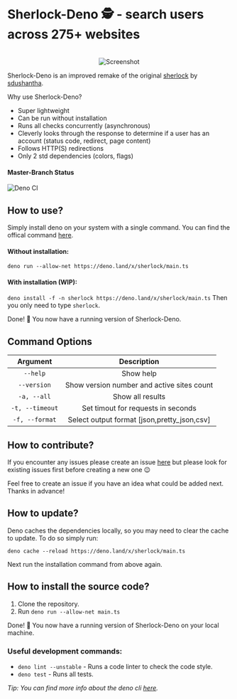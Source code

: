 # Sherlock-Deno 🕵️ - search users across 275+ websites
<p align="center">
  <br>
  <img alt="Screenshot" src="https://github.com/checkerschaf/sherlock-deno/raw/master/screenshot.png" />
  <br>
</p>

Sherlock-Deno is an improved remake of the original [sherlock](https://github.com/sdushantha/sherlock) by [sdushantha](https://github.com/sdushantha).

Why use Sherlock-Deno?
- Super lightweight
- Can be run without installation
- Runs all checks concurrently (asynchronous)
- Cleverly looks through the response to determine if a user has an account (status code, redirect, page content)
- Follows HTTP(S) redirections
- Only 2 std dependencies (colors, flags)

#### Master-Branch Status
![Deno CI](https://github.com/checkerschaf/sherlock-deno/workflows/Deno%20CI/badge.svg?branch=master)

## How to use?
Simply install deno on your system with a single command. You can find the offical command [here](https://deno.land/#installation).

#### Without installation:
`deno run --allow-net https://deno.land/x/sherlock/main.ts`

#### With installation (WIP):
`deno install -f -n sherlock https://deno.land/x/sherlock/main.ts`
Then you only need to type `sherlock`.

Done! 🎉 You now have a running version of Sherlock-Deno.

## Command Options
| Argument | Description |
|:-:|:-:|
| `--help` | Show help |
| `--version` | Show version number and active sites count |
| `-a, --all` | Show all results |
| `-t, --timeout` | Set timout for requests in seconds |
| `-f, --format` | Select output format [json,pretty_json,csv] |

## How to contribute?
If you encounter any issues please create an issue [here](https://github.com/checkerschaf/sherlock-deno/issues) but please look for existing issues first before creating a new one 😉

Feel free to create an issue if you have an idea what could be added next. Thanks in advance!

## How to update?
Deno caches the dependencies locally, so you may need to clear the cache to update. To do so simply run:

`deno cache --reload https://deno.land/x/sherlock/main.ts`

Next run the installation command from above again.

## How to install the source code?
1. Clone the repository.
2. Run `deno run --allow-net main.ts`

Done! 🎉 You now have a running version of Sherlock-Deno on your local machine.

### Useful development commands:
- `deno lint --unstable` - Runs a code linter to check the code style.
- `deno test` - Runs all tests.

*Tip: You can find more info about the deno cli [here](https://deno.land/manual/getting_started/command_line_interface).*
